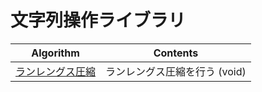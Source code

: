 # 文字列操作ライブラリ

|  Algorithm  |  Contents  |
| ---- | ----|
|  [ランレングス圧縮](runLengthEncoding/)  |  ランレングス圧縮を行う (void)|
